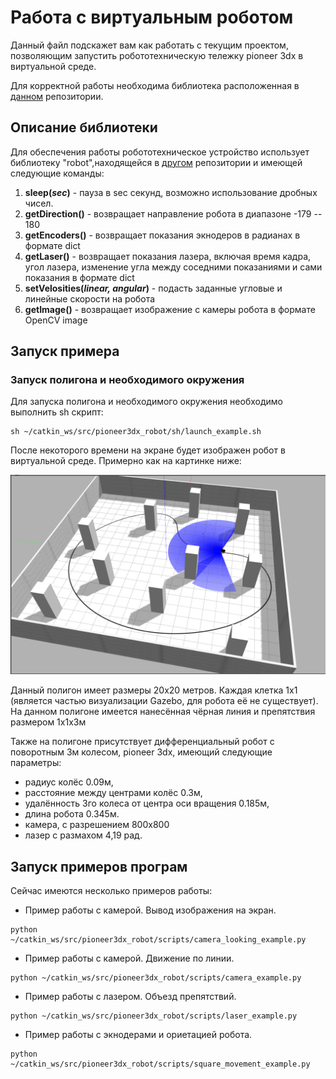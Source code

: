 
# Работа с виртуальным роботом
Данный файл подскажет вам как работать с текущим проектом,
позволяющим запустить робототехническую тележку pioneer 3dx в 
виртуальной среде.

Для корректной работы необходима библиотека расположенная в 
[данном](https://github.com/hircumg/robot_library) репозитории.

## Описание библиотеки

Для обеспечения работы робототехническое устройство 
использует библиотеку "robot",находящейся в 
[другом](https://github.com/hircumg/robot_library) репозитории
 и имеющей следующие команды:
1. **sleep(_sec_)** - пауза в sec секунд, возможно использование дробных чисел.
2. **getDirection()** - возвращает направление робота в диапазоне -179 -- 180
3. **getEncoders()** - возвращает показания экнодеров в радианах в формате dict
4. **getLaser()** - возвращает показания лазера, 
включая время кадра, угол лазера, изменение угла между соседними 
показаниями и сами показания в формате dict
5. **setVelosities(_linear, angular_)** - подасть 
заданные угловые и линейные скорости на робота
6. **getImage()** - возвращает изображение с 
камеры робота в формате OpenCV image



## Запуск примера

### Запуск полигона и необходимого окружения

Для запуска полигона и необходимого окружения
необходимо выполнить sh скрипт:
```
sh ~/catkin_ws/src/pioneer3dx_robot/sh/launch_example.sh
```
После некоторого времени на экране будет изображен робот в 
виртуальной среде. Примерно как на картинке ниже:

![Изображение запущенного тестового полигона](worlds/demonstration_world.png)

Данный полигон имеет размеры 20х20 метров. 
Каждая клетка 1х1 (является частью визуализации Gazebo, 
для робота её не существует).
На данном полигоне имеется нанесённая чёрная линия и препятствия
размером 1х1х3м

Также на полигоне присутствует дифференциальный робот с 
поворотным 3м колесом, pioneer 3dx, имеющий следующие параметры:
 - радиус колёс 0.09м, 
 - расстояние между центрами колёс 0.3м, 
 - удалённость 3го колеса от центра оси вращения 0.185м,
 - длина робота 0.345м. 
 - камера, с разрешением 800х800 
 - лазер с размахом 4,19 рад.

## Запуск примеров програм

Сейчас имеются несколько примеров работы:
 - Пример работы с камерой. Вывод изображения на экран.
```
python ~/catkin_ws/src/pioneer3dx_robot/scripts/camera_looking_example.py
```

 - Пример работы с камерой. Движение по линии.
```
python ~/catkin_ws/src/pioneer3dx_robot/scripts/camera_example.py
```

 - Пример работы с лазером. Объезд препятствий.
```
python ~/catkin_ws/src/pioneer3dx_robot/scripts/laser_example.py
```

 - Пример работы с экнодерами и ориетацией робота.
```
python ~/catkin_ws/src/pioneer3dx_robot/scripts/square_movement_example.py
```



